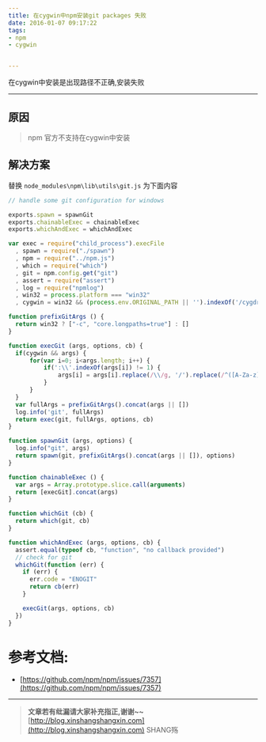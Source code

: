 ```yaml
---
title: 在cygwin中npm安装git packages 失败
date: 2016-01-07 09:17:22
tags: 
- npm
- cygwin


---
```


在cygwin中安装是出现路径不正确,安装失败
<!-- more -->

-------

## 原因
> npm 官方不支持在cygwin中安装

## 解决方案

替换 `node_modules\npm\lib\utils\git.js` 为下面内容

```js
// handle some git configuration for windows

exports.spawn = spawnGit
exports.chainableExec = chainableExec
exports.whichAndExec = whichAndExec

var exec = require("child_process").execFile
  , spawn = require("./spawn")
  , npm = require("../npm.js")
  , which = require("which")
  , git = npm.config.get("git")
  , assert = require("assert")
  , log = require("npmlog")
  , win32 = process.platform === "win32"
  , cygwin = win32 && (process.env.ORIGINAL_PATH || '').indexOf('/cygdrive/') != -1

function prefixGitArgs () {
  return win32 ? ["-c", "core.longpaths=true"] : []
}

function execGit (args, options, cb) {
  if(cygwin && args) {
      for(var i=0; i<args.length; i++) {
          if(':\\'.indexOf(args[i]) != 1) {
              args[i] = args[i].replace(/\\/g, '/').replace(/^([A-Za-z])\:\//, '/cygdrive/$1/');
          }
      }
  }
  var fullArgs = prefixGitArgs().concat(args || [])
  log.info('git', fullArgs)
  return exec(git, fullArgs, options, cb)
}

function spawnGit (args, options) {
  log.info("git", args)
  return spawn(git, prefixGitArgs().concat(args || []), options)
}

function chainableExec () {
  var args = Array.prototype.slice.call(arguments)
  return [execGit].concat(args)
}

function whichGit (cb) {
  return which(git, cb)
}

function whichAndExec (args, options, cb) {
  assert.equal(typeof cb, "function", "no callback provided")
  // check for git
  whichGit(function (err) {
    if (err) {
      err.code = "ENOGIT"
      return cb(err)
    }

    execGit(args, options, cb)
  })
}
```


# 参考文档:

- [https://github.com/npm/npm/issues/7357](https://github.com/npm/npm/issues/7357)

-----------------------

> **文章若有纰漏请大家补充指正,谢谢~~**
> [http://blog.xinshangshangxin.com](http://blog.xinshangshangxin.com) SHANG殇








